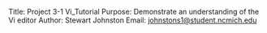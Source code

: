 Title: Project 3-1 Vi_Tutorial
Purpose: Demonstrate an understanding of the Vi editor
Author: Stewart Johnston
Email: johnstons1@student.ncmich.edu
